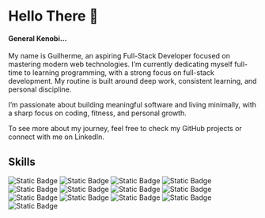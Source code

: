 # Hello There 👋 

<h4>General Kenobi...</h4>

<p>My name is Guilherme, an aspiring Full-Stack Developer focused on mastering modern web technologies. I’m currently dedicating myself full-time to learning programming, with a strong focus on full-stack development. My routine is built around deep work, consistent learning, and personal discipline.

I’m passionate about building meaningful software and living minimally, with a sharp focus on coding, fitness, and personal growth.

To see more about my journey, feel free to check my GitHub projects or connect with me on LinkedIn.</p>



          
          
          

<h2>Skills</h2>

![Static Badge](https://img.shields.io/badge/JAVASCRIPT-yellow?style=for-the-badge&logo=javascript&labelColor=black&color=black)
![Static Badge](https://img.shields.io/badge/TYPESCRIT-yellow?style=for-the-badge&logo=typescript&logoColor=white&labelColor=blue&color=blue)
![Static Badge](https://img.shields.io/badge/NODE.js-yellow?style=for-the-badge&logo=node.js&labelColor=black&color=black)
![Static Badge](https://img.shields.io/badge/HTML5-yellow?style=for-the-badge&logo=html5&logoColor=white&labelColor=orange&color=orange)
![Static Badge](https://img.shields.io/badge/react-white?style=for-the-badge&logo=react&logoColor=white&labelColor=black&color=black)
![Static Badge](https://img.shields.io/badge/CSS3-yellow?style=for-the-badge&logo=css3&logoColor=white&labelColor=blue&color=blue)
![Static Badge](https://img.shields.io/badge/GIT-white?style=for-the-badge&logo=git&logoColor=red&labelColor=black&color=black)
![Static Badge](https://img.shields.io/badge/MONGODB-white?style=for-the-badge&logo=mongodb&logoColor=green&labelColor=black&color=black)
![Static Badge](https://img.shields.io/badge/express-white?style=for-the-badge&logo=express&logoColor=white&labelColor=black&color=black)
![Static Badge](https://img.shields.io/badge/C-white?style=for-the-badge&logo=c&logoColor=white&labelColor=blue&color=blue)
![Static Badge](https://img.shields.io/badge/mysql-white?style=for-the-badge&logo=mysql&logoColor=white&labelColor=black&color=black)
![Static Badge](https://img.shields.io/badge/php-white?style=for-the-badge&logo=php&logoColor=white&labelColor=%23474A8A&color=%23474A8A)
![Static Badge](https://img.shields.io/badge/python-white?style=for-the-badge&logo=python&logoColor=white&labelColor=%234B8BBE&color=%234B8BBE)









